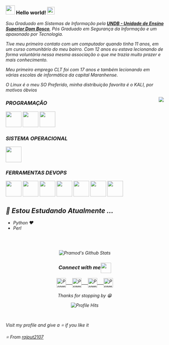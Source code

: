 ### <img src="https://github.com/rajput2107/rajput2107/blob/master/Assets/Hi.gif" width="29px"> Hello world!&nbsp;<img src="https://github.com/rajput2107/rajput2107/blob/master/Assets/Earth.gif" width="24px">
<em>Sou Graduado em Sistemas de Informação pela <a href="www.undb.edu.br"><b>UNDB - Unidade de Ensino Superior Dom Bosco</b></a>, Pós Graduado em Segurança da Informação e um apaxonado por Tecnologia.
 
Tive meu primeiro contato com um computador quando tinha 11 anos, em um curso comunitário do meu bairro. Com 12 anos eu estava lecionando de forma voluntária nessa mesma associação o que me trazia muito prazer e mais conhecimento.

Meu primeiro emprego CLT foi com 17 anos e também lecionando em várias escolas de informática da capital Maranhense.

O Linux é o meu SO Preferido, minha distribuição favorita é o KALI, por motivos óbvios
 <br/>

<img align="right" src="https://github.com/rajput2107/rajput2107/blob/master/Assets/Developer.gif"/>

### PROGRAMAÇÃO
<code><a href="#"><img height="50" src="https://www.vectorlogo.zone/logos/gnu_bash/gnu_bash-ar21.svg"></a></code>
<code><a href="#"><img height="50" src="https://www.vectorlogo.zone/logos/perl/perl-ar21.svg"></a></code>
<code><a href="#"><img height="50" src="https://www.vectorlogo.zone/logos/python/python-ar21.svg"></a></code>
<br/>

### SISTEMA OPERACIONAL
<code><a href="#"><img height="50" src="https://www.vectorlogo.zone/logos/linux/linux-ar21.svg"></a></code>
<br/>

### FERRAMENTAS DEVOPS
<code><a href="#"><img height="50" src="https://www.vectorlogo.zone/logos/ansible/ansible-ar21.svg"></a></code>
<code><a href="#"><img height="50" src="https://www.vectorlogo.zone/logos/docker/docker-ar21.svg"></a></code>
<code><a href="#"><img height="50" src="https://www.vectorlogo.zone/logos/kubernetes/kubernetes-ar21.svg"></a></code>
<code><a href="#"><img height="50" src="https://www.vectorlogo.zone/logos/terraformio/terraformio-ar21.svg"></a></code>
<code><a href="#"><img height="50" src="https://www.vectorlogo.zone/logos/elastic/elastic-ar21.svg"></a></code>
<code><a href="#"><img height="50" src="https://www.vectorlogo.zone/logos/elasticco_logstash/elasticco_logstash-ar21.svg"></a></code>
<code><a href="#"><img height="50" src="https://www.vectorlogo.zone/logos/elasticco_kibana/elasticco_kibana-ar21.svg"></a></code>
<br/>

## 🌱 Estou Estudando Atualmente ...
- Python ❤️
- Perl
<br/>
  <br/>

<p align="center">
<img align="center" src="https://github-readme-stats.vercel.app/api?username=rajput2107&&show_icons=true&theme=radical" alt="Pramod's Github Stats">
</p>  

<div align="center">
  <h3 align="center">Connect with me<img align="center" src="https://github.com/rajput2107/rajput2107/blob/master/Assets/Handshake.gif" height="33px" /></h3> 
</div>
<p align="center">
 <a href="https://www.linkedin.com/in/pramod-kumar-4aa47616b/" target="blank">
  <img align="center" alt="Pramod's LinkedIn" width="30px" src="https://www.vectorlogo.zone/logos/linkedin/linkedin-icon.svg" /> &nbsp; &nbsp;
 </a>
 <a href="https://www.instagram.com/cyber_freak_21/" target="blank">
  <img align="center" alt="Pramod's Instagram" width="30px" src="https://www.vectorlogo.zone/logos/instagram/instagram-icon.svg" /> &nbsp; &nbsp;
 </a>
 <a href="https://twitter.com/pramod2107" target="blank">
  <img align="center" alt="Pramod's Twitter" width="30px" src="https://www.vectorlogo.zone/logos/twitter/twitter-official.svg" /> &nbsp; &nbsp;
 </a>
 <a href="https://medium.com/@pramodrana2107" target="blank">
  <img align="center" alt="Pramod's Twitter" width="30px" src="https://www.vectorlogo.zone/logos/medium/medium-tile.svg" />
 </a> 
  <br/>
  <br/>
  Thanks for stopping by 😁<br/>
</p>
<p align="center"><img alt="Profile Hits" src="https://hits.seeyoufarm.com/api/count/incr/badge.svg?url=https%3A%2F%2Fgithub.com%2Frajput2107%2F" /></p>
<br/>
<p>
Visit my profile and give a ⭐️ if you like it</p>

⭐️ From [rajput2107](https://github.com/rajput2107)
